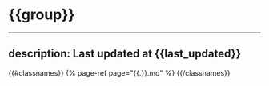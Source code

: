 # {{group}}
---
description: Last updated at {{last_updated}}
---


{{#classnames}}
{% page-ref page="{{.}}.md" %}
{{/classnames}}
